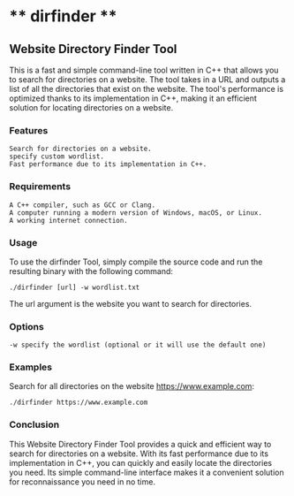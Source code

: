 # ** dirfinder **
## Website Directory Finder Tool

This is a fast and simple command-line tool written in C++ that allows you to search for directories on a website. The tool takes in a URL and outputs a list of all the directories that exist on the website. The tool's performance is optimized thanks to its implementation in C++, making it an efficient solution for locating directories on a website.
### Features

    Search for directories on a website.
    specify custom wordlist.
    Fast performance due to its implementation in C++.

### Requirements

    A C++ compiler, such as GCC or Clang.
    A computer running a modern version of Windows, macOS, or Linux.
    A working internet connection.

### Usage

To use the dirfinder Tool, simply compile the source code and run the resulting binary with the following command:

    ./dirfinder [url] -w wordlist.txt

The url argument is the website you want to search for directories.
### Options


    -w specify the wordlist (optional or it will use the default one)

### Examples

Search for all directories on the website https://www.example.com:


    ./dirfinder https://www.example.com


### Conclusion

This Website Directory Finder Tool provides a quick and efficient way to search for directories on a website. With its fast performance due to its implementation in C++, you can quickly and easily locate the directories you need. Its simple command-line interface makes it a convenient solution for reconnaissance you need in no time.
